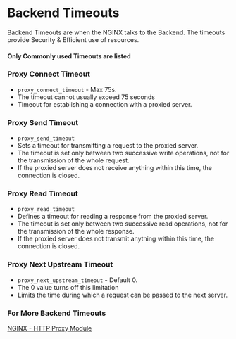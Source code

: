 # Backend Timeouts
Backend Timeouts are when the NGINX talks to the Backend. The timeouts provide Security & Efficient use of resources.

#### Only Commonly used Timeouts are listed

### Proxy Connect Timeout
- `proxy_connect_timeout` - Max 75s.
- The timeout cannot usually exceed 75 seconds
- Timeout for establishing a connection with a proxied server.

### Proxy Send Timeout
- `proxy_send_timeout`
- Sets a timeout for transmitting a request to the proxied server. 
- The timeout is set only between two successive write operations, not for the transmission of the whole request. 
- If the proxied server does not receive anything within this time, the connection is closed.

### Proxy Read Timeout
- `proxy_read_timeout`
- Defines a timeout for reading a response from the proxied server. 
- The timeout is set only between two successive read operations, not for the transmission of the whole response. 
- If the proxied server does not transmit anything within this time, the connection is closed.

### Proxy Next Upstream Timeout
- `proxy_next_upstream_timeout` - Default 0.
- The 0 value turns off this limitation
- Limits the time during which a request can be passed to the next server. 


### For More Backend Timeouts
[NGINX - HTTP Proxy Module](https://nginx.org/en/docs/http/ngx_http_proxy_module.html)
